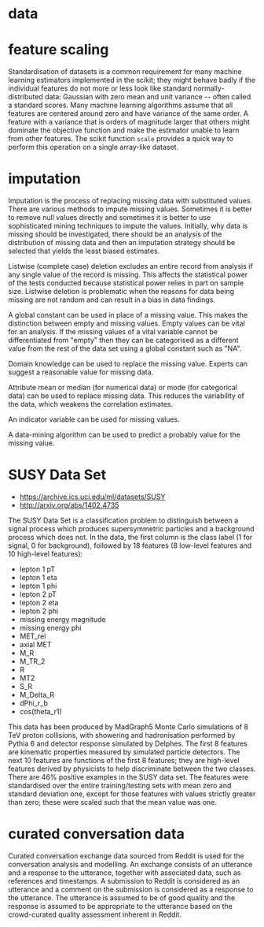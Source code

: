 # data

# feature scaling

Standardisation of datasets is a common requirement for many machine learning estimators implemented in the scikit; they might behave badly if the individual features do not more or less look like standard normally-distributed data: Gaussian with zero mean and unit variance -- often called a standard scores. Many machine learning algorithms assume that all features are centered around zero and have variance of the same order. A feature with a variance that is orders of magnitude larger that others might dominate the objective function and make the estimator unable to learn from other features. The scikit function `scale` provides a quick way to perform this operation on a single array-like dataset.

# imputation

Imputation is the process of replacing missing data with substituted values. There are various methods to impute missing values. Sometimes it is better to remove null values directly and sometimes it is better to use sophisticated mining techniques to impute the values. Initially, why data is missing should be investigated, there should be an analysis of the distribution of missing data and then an imputation strategy should be selected that yields the least biased estimates.

Listwise (complete case) deletion excludes an entire record from analysis if any single value of the record is missing. This affects the statistical power of the tests conducted because statistical power relies in part on sample size. Listwise deletion is problematic when the reasons for data being missing are not random and can result in a bias in data findings.

A global constant can be used in place of a missing value. This makes the distinction between empty and missing values. Empty values can be vital for an analysis. If the missing values of a vital variable cannot be differentiated from "empty" then they can be categorised as a different value from the rest of the data set using a global constant such as "NA".

Domain knowledge can be used to replace the missing value. Experts can suggest a reasonable value for missing data.

Attribute mean or median (for numerical data) or mode (for categorical data) can be used to replace missing data. This reduces the variability of the data, which weakens the correlation estimates.

An indicator variable can be used for missing values.

A data-mining algorithm can be used to predict a probably value for the missing value.

# SUSY Data Set

- <https://archive.ics.uci.edu/ml/datasets/SUSY>
- <http://arxiv.org/abs/1402.4735>

The SUSY Data Set is a classification problem to distinguish between a signal process which produces supersymmetric particles and a background process which does not. In the data, the first column is the class label (1 for signal, 0 for background), followed by 18 features (8 low-level features and 10 high-level features):

- lepton 1 pT
- lepton 1 eta
- lepton 1 phi
- lepton 2 pT
- lepton 2 eta
- lepton 2 phi
- missing energy magnitude
- missing energy phi
- MET_rel
- axial MET
- M_R
- M_TR_2
- R
- MT2
- S_R
- M_Delta_R
- dPhi_r_b
- cos(theta_r1)

This data has been produced by MadGraph5 Monte Carlo simulations of 8 TeV proton collisions, with showering and hadronisation performed by Pythia 6 and detector response simulated by Delphes. The first 8 features are kinematic properties measured by simulated particle detectors. The next 10 features are functions of the first 8 features; they are high-level features derived by physicists to help discriminate between the two classes. There are 46% positive examples in the SUSY data set. The features were standardised over the entire training/testing sets with mean zero and standard deviation one, except for those features with values strictly greater than zero; these were scaled such that the mean value was one.

# curated conversation data

Curated conversation exchange data sourced from Reddit is used for the conversation analysis and modelling. An exchange consists of an utterance and a response to the utterance, together with associated data, such as references and timestamps. A submission to Reddit is considered as an utterance and a comment on the submission is considered as a response to the utterance. The utterance is assumed to be of good quality and the response is assumed to be appropriate to the utterance based on the crowd-curated quality assessment inherent in Reddit.
